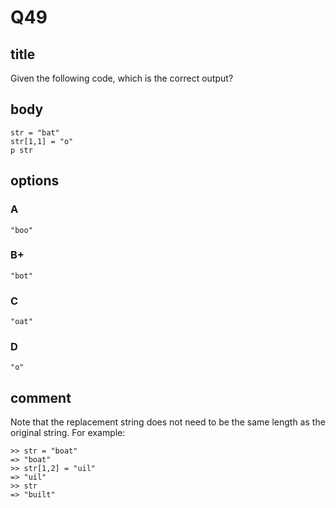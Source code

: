 # Q49

## title

Given the following code, which is the correct output?

## body

```
str = "bat"
str[1,1] = "o"
p str
```

## options

### A

`"boo"`

### B+

`"bot"`

### C

`"oat"`

### D

`"o"`

## comment

Note that the replacement string does not need to be the same length as the original string. For example:

```
>> str = "boat"
=> "boat"
>> str[1,2] = "uil"
=> "uil"
>> str
=> "built"
```
